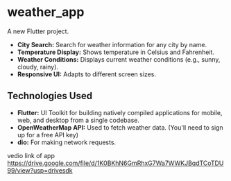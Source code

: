 # weather_app

A new Flutter project.
* **City Search:** Search for weather information for any city by name.
* **Temperature Display:** Shows temperature in Celsius and Fahrenheit.
* **Weather Conditions:** Displays current weather conditions (e.g., sunny, cloudy, rainy).
* **Responsive UI:** Adapts to different screen sizes.



## Technologies Used

* **Flutter:** UI Toolkit for building natively compiled applications for mobile, web, and desktop from a single codebase.
* **OpenWeatherMap API:** Used to fetch weather data. (You'll need to sign up for a free API key)
* **dio:** For making network requests.


vedio link of app
https://drive.google.com/file/d/1K0BKhN6GmRhxG7Wa7WWKJBqdTCoTDU99/view?usp=drivesdk



